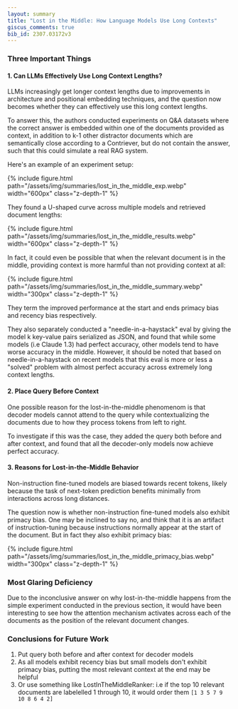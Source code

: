 ```yaml
---
layout: summary
title: "Lost in the Middle: How Language Models Use Long Contexts"
giscus_comments: true
bib_id: 2307.03172v3
---
```


### Three Important Things

#### 1. Can LLMs Effectively Use Long Context Lengths?

LLMs increasingly get longer context lengths due to improvements in architecture
and positional embedding techniques, and the question now becomes whether they can effectively use this long context lengths.

To answer this, the authors conducted experiments on Q&A datasets where the
correct answer is embedded within one of the documents provided as context, in
addition to k-1 other distractor documents which are semantically close
according to a Contriever, but do not contain the answer, such that this could simulate a real RAG system.

Here's an example of an experiment setup:

{% include figure.html
    path="/assets/img/summaries/lost_in_the_middle_exp.webp"
    width="600px"
    class="z-depth-1"
%}

They found a U-shaped curve across multiple models and retrieved document lengths:

{% include figure.html
    path="/assets/img/summaries/lost_in_the_middle_results.webp"
    width="600px"
    class="z-depth-1"
%}

In fact, it could even be possible that when the relevant document is in the middle, providing context is more harmful than not providing context at all:

{% include figure.html
    path="/assets/img/summaries/lost_in_the_middle_summary.webp"
    width="300px"
    class="z-depth-1"
%}

They term the improved performance at the start and ends primacy bias and recency bias respectively.

They also separately conducted a "needle-in-a-haystack" eval by giving the model
k key-value pairs serialized as JSON, and found that while some models (i.e
Claude 1.3) had perfect accuracy, other models tend to have worse accuracy in
the middle. However, it should be noted that based on needle-in-a-haystack on
recent models that this eval is more or less a "solved" problem with almost
perfect accuracy across extremely long context lengths.

#### 2. Place Query Before Context

One possible reason for the lost-in-the-middle phenomenom is that decoder models
cannot attend to the query while contextualizing the documents due to how they
process tokens from left to right.

To investigate if this was the case, they added the query both before and after context, and found that all the decoder-only models now achieve perfect accuracy.

#### 3. Reasons for Lost-in-the-Middle Behavior

Non-instruction fine-tuned models are biased towards recent tokens,
likely because the task of next-token prediction benefits minimally from interactions across long distances.

The question now is whether non-instruction fine-tuned models also exhibit
primacy bias. One may be inclined to say no, and think that it is an artifact of
instruction-tuning because instructions normally appear at the start of the
document. But in fact they also exhibit primacy bias:

{% include figure.html
    path="/assets/img/summaries/lost_in_the_middle_primacy_bias.webp"
    width="300px"
    class="z-depth-1"
%}

### Most Glaring Deficiency

Due to the inconclusive answer on why lost-in-the-middle happens from the simple
experiment conducted in the previous section, it would have been interesting to
see how the attention mechanism activates across each of the documents as the
position of the relevant document changes.

### Conclusions for Future Work

1. Put query both before and after context for decoder models
2. As all models exhibit recency bias but small models don't exhibit primacy
   bias, putting the most relevant context at the end may be helpful
3. Or use something like LostInTheMiddleRanker: i.e if the top 10 relevant
   documents are labelelled 1 through 10, it would order them `[1 3 5 7 9 10 8 6 4 2]`
